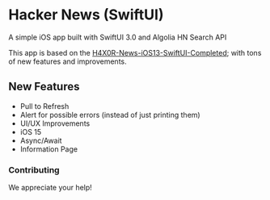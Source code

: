 #  Hacker News (SwiftUI)

A simple iOS app built with SwiftUI 3.0 and Algolia HN Search API

This app is based on the [H4X0R-News-iOS13-SwiftUI-Completed](https://github.com/appbrewery/H4X0R-News-iOS13-SwiftUI-Completed);  with tons of new features and improvements.

## New Features

- Pull to Refresh
- Alert for possible errors (instead of just printing them)
- UI/UX Improvements
- iOS 15
- Async/Await
- Information Page

### Contributing

We appreciate your help!
